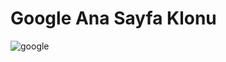# Google Ana Sayfa Klonu  

![google](https://raw.githubusercontent.com/muharremosmantopakkaya/Google-New-Html/main/assets/ekran.png)



